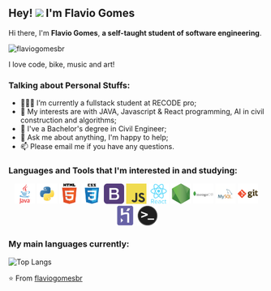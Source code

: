 ## Hey! <img src="https://raw.githubusercontent.com/iampavangandhi/iampavangandhi/master/gifs/Hi.gif" width="30px"> I'm Flavio Gomes

Hi there, I'm **Flavio Gomes**, **a self-taught student of software engineering**.
<p align="left"> <img src="https://komarev.com/ghpvc/?username=flaviogomesbr" alt="flaviogomesbr" /> </p> 

I love code, bike, music and art!

### Talking about Personal Stuffs:

- 👨🏽‍💻 I’m currently a fullstack student at RECODE pro; 
- 🤔 My interests are with JAVA, Javascript & React programming, AI in civil construction and algorithms;
- 💼 I've a Bachelor's degree in Civil Engineer;
- 💬 Ask me about anything, I'm happy to help;
- 📫 Please email me if you have any questions.

### Languages and Tools that I'm interested in and studying:

   <p align="center">
  <div align="center">
    
<code><img height="40"
src="https://raw.githubusercontent.com/devicons/devicon/master/icons/java/java-original-wordmark.svg"></code> <code><img height="40" src="https://raw.githubusercontent.com/github/explore/80688e429a7d4ef2fca1e82350fe8e3517d3494d/topics/python/python.png"></code> <code><img height="40"                   src="https://raw.githubusercontent.com/github/explore/80688e429a7d4ef2fca1e82350fe8e3517d3494d/topics/html/html.png"></code> <code><img height="40" src="https://raw.githubusercontent.com/github/explore/80688e429a7d4ef2fca1e82350fe8e3517d3494d/topics/css/css.png"></code> <code><img height="40" src="https://raw.githubusercontent.com/github/explore/80688e429a7d4ef2fca1e82350fe8e3517d3494d/topics/bootstrap/bootstrap.png"></code> <code><img height="40" src="https://raw.githubusercontent.com/github/explore/80688e429a7d4ef2fca1e82350fe8e3517d3494d/topics/javascript/javascript.png"></code> <code><img height="40" src="https://raw.githubusercontent.com/devicons/devicon/master/icons/react/react-original-wordmark.svg"></code> <code><img height="40" src="https://raw.githubusercontent.com/github/explore/80688e429a7d4ef2fca1e82350fe8e3517d3494d/topics/nodejs/nodejs.png"></code> <code><img height="40" src="https://raw.githubusercontent.com/github/explore/80688e429a7d4ef2fca1e82350fe8e3517d3494d/topics/mongodb/mongodb.png"></code> <code><img height="40" src="https://raw.githubusercontent.com/github/explore/80688e429a7d4ef2fca1e82350fe8e3517d3494d/topics/mysql/mysql.png"></code> <code><img height="40" src="https://raw.githubusercontent.com/github/explore/80688e429a7d4ef2fca1e82350fe8e3517d3494d/topics/git/git.png"></code> <code><img height="40" src="https://raw.githubusercontent.com/devicons/devicon/master/icons/heroku/heroku-plain.svg"></code> <code><img height="40" 
src="https://raw.githubusercontent.com/github/explore/80688e429a7d4ef2fca1e82350fe8e3517d3494d/topics/terminal/terminal.png"></code>


  </div>
  </p>


### My main languages currently:

![Top Langs](https://github-readme-stats.vercel.app/api/top-langs/?username=flaviogomesbr&langs_count=8&theme=radical)

⭐️ From [flaviogomesbr](https://github.com/flaviogomesbr)

